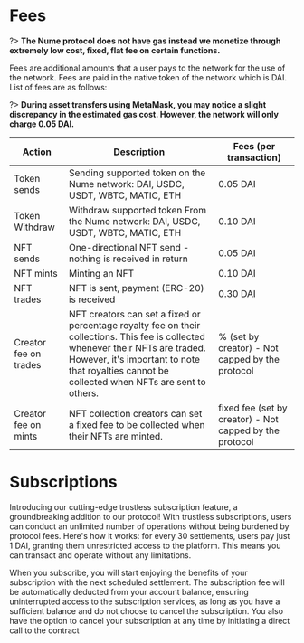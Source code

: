 
# Fees 
?> **The Nume protocol does not have gas instead we monetize through extremely low cost, fixed, flat fee on certain functions.**

Fees are additional amounts that a user pays to the network for the use of the network. Fees are paid in the native token of the network which is DAI. List of fees are as follows:

?> **During asset transfers using MetaMask, you may notice a slight discrepancy in the estimated gas cost. However, the network will only charge 0.05 DAI.**


| Action       | Description   | Fees (per transaction)    |
|---------------|-------------|-------------|
| Token sends     | Sending supported token on the Nume network: DAI, USDC, USDT, WBTC, MATIC, ETH     | 0.05 DAI      |
| Token Withdraw     | Withdraw supported token From the Nume network: DAI, USDC, USDT, WBTC, MATIC, ETH     | 0.10 DAI      |
| NFT sends         | One-directional NFT send - nothing is received in return                   | 0.05 DAI      |
| NFT mints          | Minting an NFT                   | 0.10 DAI      |
| NFT trades            | NFT is sent, payment (ERC-20) is received                  | 0.30 DAI    |
|Creator fee on trades    | NFT creators can set a fixed or percentage royalty fee on their collections. This fee is collected whenever their NFTs are traded. However, it's important to note that royalties cannot be collected when NFTs are sent to others.                    | % (set by creator) - Not capped by the protocol |
|Creator fee on mints         | NFT collection creators can set a fixed fee to be collected when their NFTs are minted.               | fixed fee (set by creator) - Not capped by the protocol |

# Subscriptions
Introducing our cutting-edge trustless subscription feature, a groundbreaking addition to our protocol! With trustless subscriptions, users can conduct an unlimited number of operations without being burdened by protocol fees. Here's how it works: for every 30 settlements, users pay just 1 DAI, granting them unrestricted access to the platform. This means you can transact and operate without any limitations.

When you subscribe, you will start enjoying the benefits of your subscription with the next scheduled settlement. The subscription fee will be automatically deducted from your account balance, ensuring uninterrupted access to the subscription services, as long as you have a sufficient balance and do not choose to cancel the subscription. You also have the option to cancel your subscription at any time by initiating a direct call to the contract
